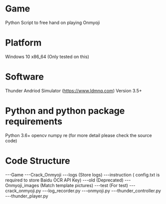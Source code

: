 # Game
Python Script to free hand on playing Onmyoji
# Platform
Windows 10 x86_64 (Only tested on this)
# Software
Thunder Andriod Simulator (https://www.ldmnq.com) Version 3.5+
# Python and python package requirements
Python 3.6+
opencv
numpy
re
(for more detail please check the source code)
# Code Structure
---Game
    ---Crack_Onmyoji
      ---logs (Store logs)
      ---instruction ( config.txt is required to store Baidu OCR API Key)
      ---old (Deprecated)
      ---Onmyoji_images (Match template pictures)
      ---test (For test)
      ---crack_onmyoji.py
      ---log_recorder.py
      ---onmyoji.py
      ---thunder_controller.py
      ---thunder_player.py
